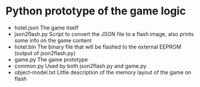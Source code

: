 # Python prototype of the game logic
- hotel.json The game itself
- json2flash.py Script to convert the JSON file to a flash image, also prints some info on the game content
- hotel.bin The binary file that will be flashed to the external EEPROM (output of json2flash.py)
- game.py The game prototype
- common.py Used by both json2flash.py and game.py
- object-model.txt Little description of the memory layout of the game on flash
